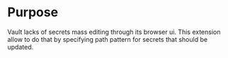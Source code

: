 # Purpose

Vault lacks of secrets mass editing through its browser ui. This extension allow to do that by specifying path pattern for secrets that should be updated.
